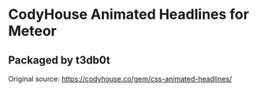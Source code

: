 # CodyHouse Animated Headlines for Meteor
## Packaged by t3db0t

Original source: https://codyhouse.co/gem/css-animated-headlines/
